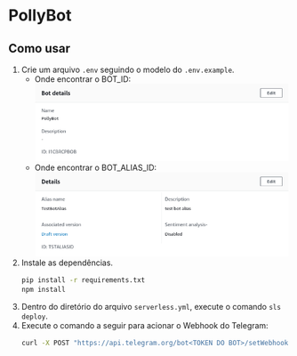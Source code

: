 # PollyBot

## Como usar

1. Crie um arquivo `.env` seguindo o modelo do `.env.example`.
    - Onde encontrar o BOT_ID:
    ![bot-id](./assets/bot%20id.png)
    - Onde encontrar o BOT_ALIAS_ID:
    ![alias-id](./assets/alias%20id.png)
2. Instale as dependências.
    ```bash
    pip install -r requirements.txt
    npm install
    ```
3. Dentro do diretório do arquivo `serverless.yml`, execute o comando `sls deploy`.
4. Execute o comando a seguir para acionar o Webhook do Telegram:
    ```bash
    curl -X POST "https://api.telegram.org/bot<TOKEN DO BOT>/setWebhook?url=<ENDPOINT GERADO PELO SERVERLESS>"
    ```
